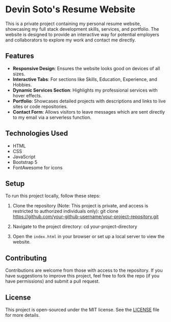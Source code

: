 # Devin Soto's Resume Website

This is a private project containing my personal resume website, showcasing my full stack development skills, services, and portfolio. The website is designed to provide an interactive way for potential employers and collaborators to explore my work and contact me directly.

## Features

- **Responsive Design**: Ensures the website looks good on devices of all sizes.
- **Interactive Tabs**: For sections like Skills, Education, Experience, and Hobbies.
- **Dynamic Services Section**: Highlights my professional services with hover effects.
- **Portfolio**: Showcases detailed projects with descriptions and links to live sites or code repositories.
- **Contact Form**: Allows visitors to leave messages which are sent directly to my email via a serverless function.

## Technologies Used

- HTML
- CSS
- JavaScript
- Bootstrap 5
- FontAwesome for icons

## Setup

To run this project locally, follow these steps:

1. Clone the repository (Note: This project is private, and access is restricted to authorized individuals only):
git clone https://github.com/your-github-username/your-project-repository.git

2. Navigate to the project directory:
cd your-project-directory

4. Open the `index.html` in your browser or set up a local server to view the website.

## Contributing

Contributions are welcome from those with access to the repository. If you have suggestions to improve this project, feel free to fork the repo (if you have permissions) and submit a pull request.

## License

This project is open-sourced under the MIT license. See the [LICENSE](LICENSE) file for more details.
